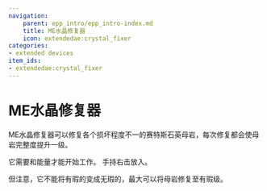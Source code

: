 ```yaml
---
navigation:
    parent: epp_intro/epp_intro-index.md
    title: ME水晶修复器
    icon: extendedae:crystal_fixer
categories:
- extended devices
item_ids:
- extendedae:crystal_fixer
---
```


# ME水晶修复器

<BlockImage id="extendedae:crystal_fixer" scale="8"></BlockImage>

ME水晶修复器可以修复各个损坏程度不一的赛特斯石英母岩，每次修复都会使母岩完整度提升一级。

它需要<ItemLink id="ae2:charged_certus_quartz_crystal" />和能量才能开始工作。 手持<ItemLink id="ae2:charged_certus_quartz_crystal" />右击放入。

但注意，它不能将有瑕的变成无瑕的，最大可以将母岩修复至有瑕级。

<Row gap="20">
<GameScene zoom="4" background="transparent">
  <ImportStructure src="../structure/crystal_fixer.snbt"></ImportStructure>
</GameScene>
</Row>
